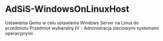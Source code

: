 # AdSiS-WindowsOnLinuxHost
Ustawienia Qemu w celu ustawienia Windows Server na Linux do przedmiotu Przedmiot wybieralny IV - Administracja sieciowymi systemami operacyjnymi
